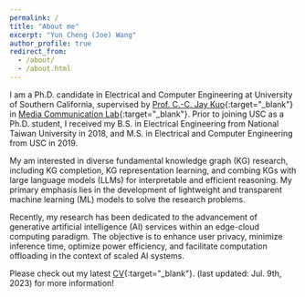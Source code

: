 ```yaml
---
permalink: /
title: "About me"
excerpt: "Yun Cheng (Joe) Wang"
author_profile: true
redirect_from: 
  - /about/
  - /about.html
---
```



I am a Ph.D. candidate in Electrical and Computer Engineering
at University of Southern California, supervised by 
[Prof. C.-C. Jay Kuo](https://viterbi.usc.edu/directory/faculty/Kuo/Chung-Chieh){:target="_blank"}
in [Media Communication Lab](https://mcl.usc.edu/){:target="_blank"}. 
Prior to joining USC as a Ph.D. student, I received my B.S. in 
Electrical Engineering from National Taiwan University in 2018, 
and M.S. in Electrical and Computer Engineering from USC in 2019.

My am interested in diverse fundamental knowledge graph (KG)
research, including KG completion, KG representation 
learning, and combing KGs with large language models (LLMs) 
for interpretable and efficient reasoning. 
My primary emphasis lies in the development of lightweight and 
transparent machine learning (ML) models to solve the research
problems.

Recently, my research has been dedicated to the advancement of 
generative artificial intelligence (AI) services within an 
edge-cloud computing paradigm. The objective is to enhance
user privacy, minimize inference time, optimize power efficiency, 
and facilitate computation offloading in the context of scaled AI systems.

Please check out my latest [CV](../files/__Academic_CV__230721.pdf){:target="_blank"}.
(last updated: Jul. 9th, 2023) for more information!

